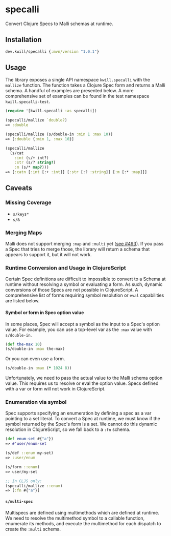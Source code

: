 # specalli

Convert Clojure Specs to Malli schemas at runtime.

## Installation

```clojure
dev.kwill/specalli {:mvn/version "1.0.1"}
```

## Usage

The library exposes a single API namespace `kwill.specalli` with the `mallize` function. The function takes a Clojure
Spec form and returns a Malli schema. A handful of examples are presented below. A more comprehensive set of examples
can be found in the test namespace `kwill.specalli-test`.

```clojure
(require '[kwill.specalli :as specalli])

(specalli/mallize `double?)
=> :double

(specalli/mallize (s/double-in :min 1 :max 10))
=> [:double {:min 1, :max 10}]

(specalli/mallize
  (s/cat
    :int (s/+ int?)
    :str (s/? string?)
    :m (s/* map?)))
=> [:catn [:int [:+ :int]] [:str [:? :string]] [:m [:* :map]]]
```

## Caveats

### Missing Coverage

- `s/keys*`
- `s/&`

### Merging Maps

Malli does not support merging `:map` and `:multi` yet ([see #493](https://github.com/metosin/malli/issues/493)). If you
pass a Spec that tries to merge those, the library will return a schema that appears to support it, but it will not
work.

### Runtime Conversion and Usage in ClojureScript

Certain Spec definitions are difficult to impossible to convert to a Schema at runtime without resolving a symbol or
evaluating a form. As such, dynamic conversions of those Specs are not possible in ClojureScript. A comprehensive list
of forms requiring symbol resolution or `eval` capabilities are listed below.

#### Symbol or form in Spec option value

In some places, Spec will accept a symbol as the input to a Spec's option value. For example, you can use a top-level
var as the `:max` value with `s/double-in`.

```clojure
(def the-max 10)
(s/double-in :max the-max)
```

Or you can even use a form.

```clojure
(s/double-in :max (* 1024 8)) 
```

Unfortunately, we need to pass the actual value to the Malli schema option value. This requires us to resolve or eval
the option value. Specs defined with a var or form will not work in ClojureScript.

### Enumeration via symbol

Spec supports specifying an enumeration by defining a spec as a var pointing to a set literal. To convert a Spec at
runtime, we must know if the symbol returned by the Spec's form is a set. We cannot do this dynamic resolution in
ClojureScript, so we fall back to a `:fn` schema.

```clojure
(def enum-set #{"a"})
=> #'user/enum-set

(s/def ::enum my-set)
=> :user/enum

(s/form ::enum)
=> user/my-set

;; In CLJS only:
(specalli/mallize ::enum)
=> [:fn #{"a"}]
```

#### `s/multi-spec`

Multispecs are defined using multimethods which are defined at runtime. We need to resolve the multimethod symbol to a
callable function, enumerate its methods, and execute the multimethod for each dispatch to create the `:multi` schema.
